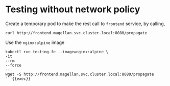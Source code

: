 # Testing without network policy

Create a temporary pod to make the rest call to `frontend` service, by calling,

```shell
curl http://frontend.magellan.svc.cluster.local:8080/propagate
```
Use the `nginx:alpine` image

```
kubectl run testing-fe --image=nginx:alpine \
-it 
--rm 
--force 
-- 
wget -S http://frontend.magellan.svc.cluster.local:8080/propagate
```{{exec}}





